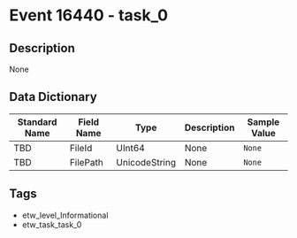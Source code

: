 # Event 16440 - task_0

## Description
None

## Data Dictionary
|Standard Name|Field Name|Type|Description|Sample Value|
|---|---|---|---|---|
|TBD|FileId|UInt64|None|`None`|
|TBD|FilePath|UnicodeString|None|`None`|

## Tags
* etw_level_Informational
* etw_task_task_0